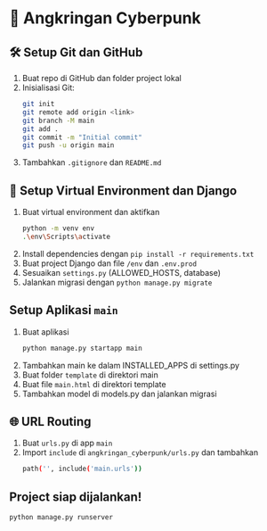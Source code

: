 # 🍢 Angkringan Cyberpunk

## 🛠️ Setup Git dan GitHub
1. Buat repo di GitHub dan folder project lokal  
2. Inisialisasi Git:
   ```bash
   git init
   git remote add origin <link>
   git branch -M main
   git add .
   git commit -m "Initial commit"
   git push -u origin main
3. Tambahkan `.gitignore` dan `README.md`

## 🐍 Setup Virtual Environment dan Django
1. Buat virtual environment dan aktifkan
    ```bash
    python -m venv env
    .\env\Scripts\activate
2. Install dependencies dengan `pip install -r requirements.txt`
3. Buat project Django dan file `/env` dan `.env.prod`
4. Sesuaikan `settings.py` (ALLOWED_HOSTS, database)
5. Jalankan migrasi dengan `python manage.py migrate`

## Setup Aplikasi `main`
1. Buat aplikasi 
    ```bash
    python manage.py startapp main
2. Tambahkan main ke dalam INSTALLED_APPS di settings.py
3. Buat folder `template` di direktori main
4. Buat file `main.html` di direktori template
5. Tambahkan model di models.py dan jalankan migrasi

## 🌐 URL Routing
1. Buat `urls.py` di app `main`
2. Import `include` di `angkringan_cyberpunk/urls.py` dan tambahkan
    ```bash
    path('', include('main.urls'))

## Project siap dijalankan!
`python manage.py runserver`